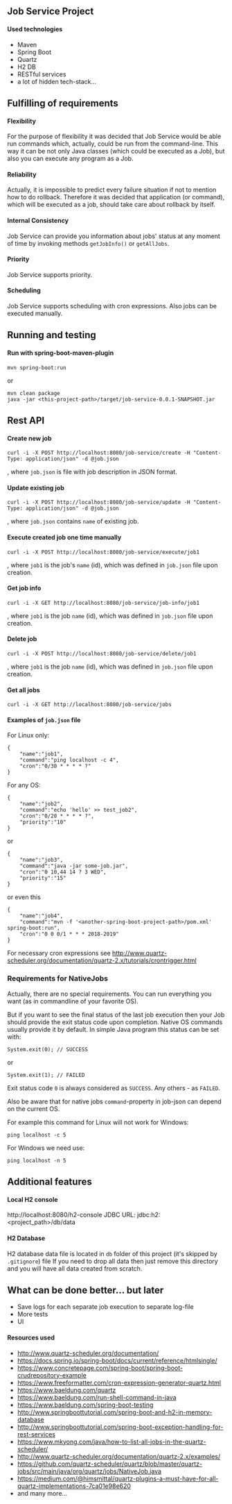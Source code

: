 ## Job Service Project

#### Used technologies
* Maven
* Spring Boot
* Quartz
* H2 DB
* RESTful services
* a lot of hidden tech-stack...

## Fulfilling of requirements

#### Flexibility
For the purpose of flexibility it was decided that Job Service would be able run commands which, actually, could be run
from the command-line. This way it can be not only Java classes (which could be executed as a Job), but also you can
execute any program as a Job.

#### Reliability
Actually, it is impossible to predict every failure situation if not to mention how to do rollback.
Therefore it was decided that application (or command), which will be executed as a job, should take care about rollback
by itself.

#### Internal Consistency
Job Service can provide you information about jobs' status at any moment of time by invoking methods ```getJobInfo()```
or ```getAllJobs```.

#### Priority
Job Service supports priority.

#### Scheduling
Job Service supports scheduling with cron expressions. Also jobs can be executed manually.

## Running and testing

#### Run with spring-boot-maven-plugin
```
mvn spring-boot:run
```
or
```
mvn clean package
java -jar <this-project-path>/target/job-service-0.0.1-SNAPSHOT.jar
```

## Rest API
#### Create new job
```
curl -i -X POST http://localhost:8080/job-service/create -H "Content-Type: application/json" -d @job.json
```
, where ```job.json``` is file with job description in JSON format.

#### Update existing job
```
curl -i -X POST http://localhost:8080/job-service/update -H "Content-Type: application/json" -d @job.json
```
, where ```job.json``` contains ```name``` of existing job. 

#### Execute created job one time manually
```
curl -i -X POST http://localhost:8080/job-service/execute/job1
```
, where ```job1``` is the job's ```name``` (id), which was defined in ```job.json``` file upon creation.

#### Get job info
```
curl -i -X GET http://localhost:8080/job-service/job-info/job1
```
, where ```job1``` is the job ```name``` (id), which was defined in ```job.json``` file upon creation.

#### Delete job
```
curl -i -X POST http://localhost:8080/job-service/delete/job1
```
, where ```job1``` is the job ```name``` (id), which was defined in ```job.json``` file upon creation.

#### Get all jobs
```
curl -i -X GET http://localhost:8080/job-service/jobs
```

#### Examples of ```job.json``` file

For Linux only:
```
{
	"name":"job1",
	"command":"ping localhost -c 4",
	"cron":"0/30 * * * * ?"
}
```
For any OS:
```
{
	"name":"job2",
	"command":"echo 'hello' >> test_job2",
	"cron":"0/20 * * * * ?",
	"priority":"10"
}
```
or
```
{
	"name":"job3",
	"command":"java -jar some-job.jar",
	"cron":"0 10,44 14 ? 3 WED",
	"priority":"15"
}
```
or even this
```
{
	"name":"job4",
	"command":"mvn -f '<another-spring-boot-project-path>/pom.xml' spring-boot:run",
	"cron":"0 0 0/1 * * * 2018-2019"
}
```
For necessary cron expressions see
http://www.quartz-scheduler.org/documentation/quartz-2.x/tutorials/crontrigger.html

### Requirements for NativeJobs
Actually, there are no special requirements. You can run everything you want (as in commandline of your favorite OS).

But if you want to see the final status of the last job execution then your Job should provide the exit status code upon
completion. Native OS commands usually provide it by default.
In simple Java program this status can be set with:
```
System.exit(0); // SUCCESS
```
or
```
System.exit(1); // FAILED
```
Exit status code ```0``` is always considered as ```SUCCESS```. Any others - as ```FAILED```.

Also be aware that for native jobs ```command```-property in job-json can depend on the current OS.

For example this command for Linux will not work for Windows:
```
ping localhost -c 5
```
For Windows we need use:
```
ping localhost -n 5
```

## Additional features

#### Local H2 console
http://localhost:8080/h2-console
JDBC URL: jdbc:h2:<project_path>/db/data

#### H2 Database
H2 database data file is located in ```db``` folder of this project (it's skipped by ```.gitignore```) file
If you need to drop all data then just remove this directory and you will have all data created from scratch.

## What can be done better... but later
* Save logs for each separate job execution to separate log-file
* More tests
* UI

#### Resources used
* http://www.quartz-scheduler.org/documentation/
* https://docs.spring.io/spring-boot/docs/current/reference/htmlsingle/
* https://www.concretepage.com/spring-boot/spring-boot-crudrepository-example
* https://www.freeformatter.com/cron-expression-generator-quartz.html
* https://www.baeldung.com/quartz
* https://www.baeldung.com/run-shell-command-in-java
* https://www.baeldung.com/spring-boot-testing
* http://www.springboottutorial.com/spring-boot-and-h2-in-memory-database
* http://www.springboottutorial.com/spring-boot-exception-handling-for-rest-services
* https://www.mkyong.com/java/how-to-list-all-jobs-in-the-quartz-scheduler/
* http://www.quartz-scheduler.org/documentation/quartz-2.x/examples/
* https://github.com/quartz-scheduler/quartz/blob/master/quartz-jobs/src/main/java/org/quartz/jobs/NativeJob.java
* https://medium.com/@himsmittal/quartz-plugins-a-must-have-for-all-quartz-implementations-7ca01e98e620
* and many more...